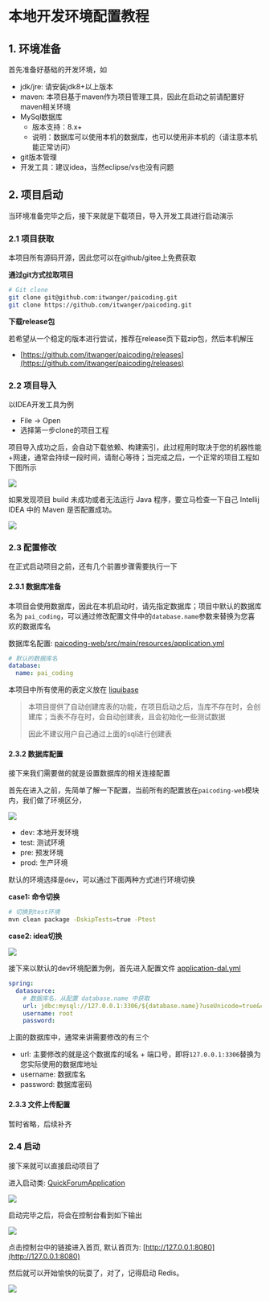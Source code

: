 # 本地开发环境配置教程

## 1. 环境准备

首先准备好基础的开发环境，如

- jdk/jre: 请安装jdk8+以上版本
- maven: 本项目基于maven作为项目管理工具，因此在启动之前请配置好maven相关环境
- MySql数据库
    - 版本支持：8.x+
    - 说明：数据库可以使用本机的数据库，也可以使用非本机的（请注意本机能正常访问）
- git版本管理
- 开发工具：建议idea，当然eclipse/vs也没有问题

## 2. 项目启动

当环境准备完毕之后，接下来就是下载项目，导入开发工具进行启动演示

### 2.1 项目获取

本项目所有源码开源，因此您可以在github/gitee上免费获取

**通过git方式拉取项目**

```bash
# Git clone
git clone git@github.com:itwanger/paicoding.git
git clone https://github.com/itwanger/paicoding.git
```

**下载release包**

若希望从一个稳定的版本进行尝试，推荐在release页下载zip包，然后本机解压

- [https://github.com/itwanger/paicoding/releases](https://github.com/itwanger/paicoding/releases)

### 2.2 项目导入

以IDEA开发工具为例

- File -> Open
- 选择第一步clone的项目工程

项目导入成功之后，会自动下载依赖、构建索引，此过程用时取决于您的机器性能+网速，通常会持续一段时间，请耐心等待；当完成之后，一个正常的项目工程如下图所示

![](https://cdn.tobebetterjavaer.com/images/20240108/afeef4e1230c423d807e175dc8fbbb2a.png)

如果发现项目 build 未成功或者无法运行 Java 程序，要立马检查一下自己 Intellij IDEA 中的 Maven 是否配置成功。

![](https://cdn.tobebetterjavaer.com/images/20240108/b9af8630c3bb4103bccf4f9c891994cc.png)


### 2.3 配置修改

在正式启动项目之前，还有几个前置步骤需要执行一下

#### 2.3.1 数据库准备

本项目会使用数据库，因此在本机启动时，请先指定数据库；项目中默认的数据库名为 `pai_coding`，可以通过修改配置文件中的`database.name`参数来替换为您喜欢的数据库名

数据库名配置: [paicoding-web/src/main/resources/application.yml](../paicoding-web/src/main/resources/application.yml)

```yaml
# 默认的数据库名
database:
  name: pai_coding
```

本项目中所有使用的表定义放在 [liquibase](../paicoding-web/src/main/resources/liquibase)

> 本项目提供了自动创建库表的功能，在项目启动之后，当库不存在时，会创建库；当表不存在时，会自动创建表，且会初始化一些测试数据
>
> 因此不建议用户自己通过上面的sql进行创建表

#### 2.3.2 数据库配置

接下来我们需要做的就是设置数据库的相关连接配置

首先在进入之前，先简单了解一下配置，当前所有的配置放在`paicoding-web`模块内，我们做了环境区分，

![](https://cdn.tobebetterjavaer.com/images/20240108/02c0500aba284f1aaeeb9663d844e020.png)


- dev: 本地开发环境
- test: 测试环境
- pre: 预发环境
- prod: 生产环境

默认的环境选择是`dev`，可以通过下面两种方式进行环境切换

**case1: 命令切换**

```bash
# 切换到test环境
mvn clean package -DskipTests=true -Ptest
```

**case2: idea切换**

![](https://cdn.tobebetterjavaer.com/images/20240108/ddd4af8aaf34448fa20ddb11789a94f7.png)


接下来以默认的dev环境配置为例，首先进入配置文件 [application-dal.yml](../paicoding-web/src/main/resources-env/dev/application-dal.yml)

```yaml
spring:
  datasource:
    # 数据库名，从配置 database.name 中获取
    url: jdbc:mysql://127.0.0.1:3306/${database.name}?useUnicode=true&characterEncoding=UTF-8&useSSL=false&serverTimezone=Asia/Shanghai
    username: root
    password:
```

上面的数据库中，通常来讲需要修改的有三个

- url: 主要修改的就是这个数据库的域名 + 端口号，即将`127.0.0.1:3306`替换为您实际使用的数据库地址
- username: 数据库名
- password: 数据库密码

#### 2.3.3 文件上传配置

暂时省略，后续补齐

### 2.4 启动

接下来就可以直接启动项目了

进入启动类: [QuickForumApplication](../paicoding-web/src/main/java/com/github/paicoding/forum/web/QuickForumApplication.java)

![](https://cdn.tobebetterjavaer.com/images/20240108/6238d17c93d640deb0e1123d02fa270d.png)


启动完毕之后，将会在控制台看到如下输出

![](https://cdn.tobebetterjavaer.com/images/20240108/3fddd6712f0846879b445d378813a15f.png)


点击控制台中的链接进入首页, 默认首页为: [http://127.0.0.1:8080](http://127.0.0.1:8080)

然后就可以开始愉快的玩耍了，对了，记得启动 Redis。

![](https://cdn.tobebetterjavaer.com/images/20240108/9b1242b0ef6a4aec83b1951e5dd5b3b6.png)
